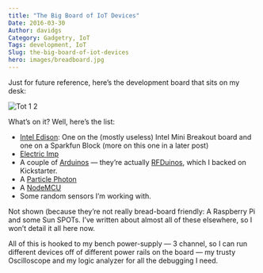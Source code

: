 ```yaml
---
title: "The Big Board of IoT Devices"
Date: 2016-03-30
Author: davidgs
Category: Gadgetry, IoT
Tags: development, IoT
Slug: the-big-board-of-iot-devices
hero: images/breadboard.jpg
---
```


Just for future reference, here’s the development board that sits on my desk:

![Tot 1 2](/posts/category/iot/images/Tot-1-2.png)

What’s on it? Well, here’s the list:

- [Intel Edison](http://www.intel.com/content/www/us/en/do-it-yourself/edison.html): One on the (mostly useless) Intel Mini Breakout board and one on a Sparkfun Block (more on this one in a later post)
- [Electric Imp](https://electricimp.com)
- A couple of [Arduinos](https://www.arduino.cc) — they’re actually [RFDuinos](http://www.rfduino.com), which I backed on Kickstarter.
- A [Particle Photon](https://www.particle.io)
- A [NodeMCU](http://nodemcu.com/index_en.html)
- Some random sensors I’m working with.

Not shown (because they’re not really bread-board friendly: A Raspberry Pi and some Sun SPOTs. I’ve written about almost all of these elsewhere, so I won’t detail it all here now.

All of this is hooked to my bench power-supply — 3 channel, so I can run different devices off of different power rails on the board — my trusty Oscilloscope and my logic analyzer for all the debugging I need.
